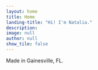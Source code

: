 ```yaml
---
layout: home
title: Home
landing-title: "Hi! I'm Natalia."
description:
image: null
author: null
show_tile: false
---
```


Made in Gainesville, FL.
